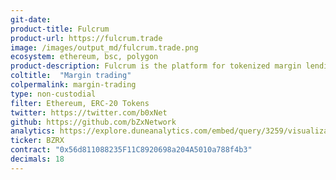 ```yaml
---
git-date:
product-title: Fulcrum
product-url: https://fulcrum.trade
image: /images/output_md/fulcrum.trade.png
ecosystem: ethereum, bsc, polygon
product-description: Fulcrum is the platform for tokenized margin lending and trading,  enables users to lend assets for interest or enter into short/leveraged positions.
coltitle:  "Margin trading"
colpermalink: margin-trading
type: non-custodial
filter: Ethereum, ERC-20 Tokens
twitter: https://twitter.com/b0xNet
github: https://github.com/bZxNetwork
analytics: https://explore.duneanalytics.com/embed/query/3259/visualization/6292?api_key=P8W1yw4l7Woe2aHEUqXKNK6VSpUdOAvciRwt5tta
ticker: BZRX
contract: "0x56d811088235F11C8920698a204A5010a788f4b3"
decimals: 18
---
```

